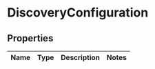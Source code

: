 # DiscoveryConfiguration

## Properties
Name | Type | Description | Notes
------------ | ------------- | ------------- | -------------
